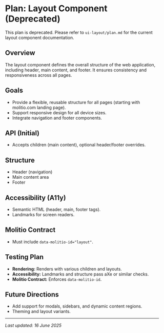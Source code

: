 # Plan: Layout Component (Deprecated)

This plan is deprecated. Please refer to `ui-layout/plan.md` for the current layout component documentation.

## Overview
The layout component defines the overall structure of the web application, including header, main content, and footer. It ensures consistency and responsiveness across all pages.

## Goals
- Provide a flexible, reusable structure for all pages (starting with molitio.com landing page).
- Support responsive design for all device sizes.
- Integrate navigation and footer components.

## API (Initial)
- Accepts children (main content), optional header/footer overrides.

## Structure
- Header (navigation)
- Main content area
- Footer

## Accessibility (A11y)
- Semantic HTML (header, main, footer tags).
- Landmarks for screen readers.

## Molitio Contract
- Must include `data-molitio-id="layout"`.

## Testing Plan
- **Rendering:** Renders with various children and layouts.
- **Accessibility:** Landmarks and structure pass aXe or similar checks.
- **Molitio Contract:** Enforces `data-molitio-id`.

## Future Directions
- Add support for modals, sidebars, and dynamic content regions.
- Theming and layout variants.

---

_Last updated: 16 June 2025_
